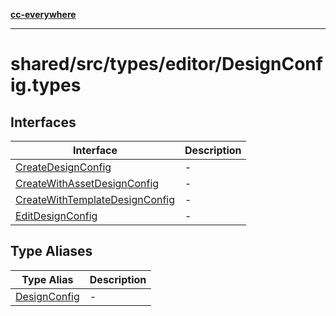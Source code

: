 [**cc-everywhere**](../../../../../index.md)

***

# shared/src/types/editor/DesignConfig.types

## Interfaces

| Interface | Description |
| ------ | ------ |
| [CreateDesignConfig](interfaces/create-design-config.md) | - |
| [CreateWithAssetDesignConfig](interfaces/create-with-asset-design-config.md) | - |
| [CreateWithTemplateDesignConfig](interfaces/create-with-template-design-config.md) | - |
| [EditDesignConfig](interfaces/edit-design-config.md) | - |

## Type Aliases

| Type Alias | Description |
| ------ | ------ |
| [DesignConfig](type-aliases/design-config.md) | - |
